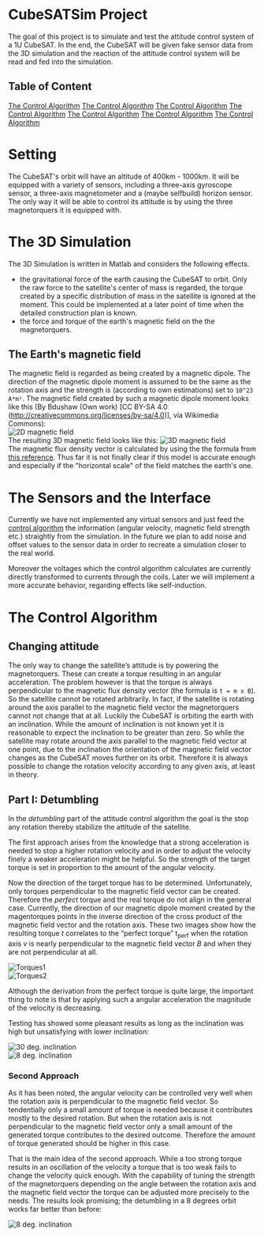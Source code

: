 # CubeSATSim Project
The goal of this project is to simulate and test the attitude control system of a 1U CubeSAT. In the end, the CubeSAT will be given fake sensor data from the 3D simulation and the reaction of the attitude control system will be read and fed into the simulation.

## Table of Content
[The Control Algorithm](https://github.com/ff17x3/CubeSATSim#setting)
[The Control Algorithm](https://github.com/ff17x3/CubeSATSim#the-3d-simulation)
[The Control Algorithm](https://github.com/ff17x3/CubeSATSim#the-earths-magnetic-field)
[The Control Algorithm](https://github.com/ff17x3/CubeSATSim#the-sensors-and-the-interface)
[The Control Algorithm](https://github.com/ff17x3/CubeSATSim#the-control-algorithm)
[The Control Algorithm](https://github.com/ff17x3/CubeSATSim#https://github.com/ff17x3/CubeSATSim#part-i-detumbling)
[The Control Algorithm](https://github.com/ff17x3/CubeSATSim#https://github.com/ff17x3/CubeSATSim#second-approach)

# Setting
The CubeSAT's orbit will have an altitude of 400km - 1000km. It will be equipped with a variety of sensors, including a three-axis gyroscope sensor, a three-axis magnetometer and a (maybe selfbuild) horizon sensor. The only way it will be able to control its attitude is by using the three magnetorquers it is equipped with.

# The 3D Simulation

The 3D Simulation is written in Matlab and considers the following effects.
- the gravitational force of the earth causing the CubeSAT to orbit. Only the raw force to the satellite's center of mass is regarded, the torque created by a specific distribution of mass in the satellite is ignored at the moment. This could be implemented at a later point of time when the detailed construction plan is known.
- the force and torque of the earth's magnetic field on the the magnetorquers.

## The Earth's magnetic field
The magnetic field is regarded as being created by a magnetic dipole. The direction of the magnetic dipole moment is assumed to be the same as the rotation axis and the strength is (according to own estimations) set to `10^23  A*m²`. The magnetic field created by such a magnetic dipole moment looks like this (By Bdushaw (Own work) [CC BY-SA 4.0 (http://creativecommons.org/licenses/by-sa/4.0)], via Wikimedia Commons):  
![2D magnetic field](https://upload.wikimedia.org/wikipedia/commons/5/51/Magnetic_dipole_moment.jpg "2D magnetic field")  
The resulting 3D magnetic field looks like this:
![3D magnetic field](https://raw.githubusercontent.com/ff17x3/CubeSATSim/master/images/BField.png "3D magnetic field")  
The magnetic flux density vector is calculated by using the the formula from [this reference]( https://en.wikipedia.org/wiki/Magnetic_dipole#External_magnetic_field_produced_by_a_magnetic_dipole_moment).
Thus far it is not finally clear if this model is accurate enough and especially if the "horizontal scale" of the field matches the earth's one.

# The Sensors and the Interface
Currently we have not implemented any virtual sensors and just feed the [control algorithm](https://github.com/ff17x3/CubeSATSim#the-control-algorithm) the information (angular velocity, magnetic field strength etc.) straightly from the simulation. In the future we plan to add noise and offset values to the sensor data in order to recreate a simulation closer to the real world.

Moreover the voltages which the control algorithm calculates are currently directly transformed to currents through the coils. Later we will implement a more accurate behavior, regarding effects like self-induction.

# The Control Algorithm

## Changing attitude
The only way to change the satellite’s attitude is by powering the magnetorquers. These can create a torque resulting in an angular acceleration. The problem however is that the torque is always perpendicular to the magnetic flux density vector (the formula is `t = m x B`). So the satellite cannot be rotated arbitrarily. In fact, if the satellite is rotating around the axis parallel to the magnetic field vector the magnetorquers cannot not change that at all. Luckily the CubeSAT is orbiting the earth with an inclination. While the amount of inclination is not known yet it is reasonable to expect the inclination to be greater than zero. So while the satellite may rotate around the axis parallel to the magnetic field vector at one point, due to the inclination the orientation of the magnetic field vector changes as the CubeSAT moves further on its orbit. Therefore it is always possible to change the rotation velocity according to any given axis, at least in theory.


## Part I: Detumbling
In the _detumbling_ part of the attitude control algorithm the goal is the stop any rotation thereby stabilize the attitude of the satellite.  

The first approach arises from the knowledge that a strong acceleration is needed to stop a higher rotation velocity and in order to adjust the velocity finely a weaker acceleration might be helpful. So the strength of the target torque is set in proportion to the amount of the angular velocity.  

Now the direction of the target torque has to be determined. Unfortunately, only torques perpendicular to the magnetic field vector can be created. Therefore the _perfect_ torque and the real torque do not align in the general case. Currently, the direction of our magnetic dipole moment created by the magentorques points in the inverse direction of the cross product of the magnetic field vector and the rotation axis. These two images show how the resulting torque _t_ correlates to the “perfect torque” t<sub>perf</sub> when the rotation axis _v_ is nearly perpendicular to the magnetic field vector _B_ and when they are not perpendicular at all.  

![Torques1](https://raw.githubusercontent.com/ff17x3/CubeSATSim/master/images/Torques1.PNG )    
![Torques2](https://raw.githubusercontent.com/ff17x3/CubeSATSim/master/images/Torques2.PNG )  

Although the derivation from the perfect torque is quite large, the important thing to note is that by applying such a angular acceleration the magnitude of the velocity is decreasing.  

Testing has showed some pleasant results as long as the inclination was high but unsatisfying with lower inclination:   

![30 deg. inclination](https://raw.githubusercontent.com/ff17x3/CubeSATSim/master/images/Detumbling30degIncl_regular.png )    
![8 deg. inclination](https://raw.githubusercontent.com/ff17x3/CubeSATSim/master/images/Detumbling8degIncl_regular.png )   

### Second Approach
As it has been noted, the angular velocity can be controlled very well when the rotation axis is perpendicular to the magnetic field vector. So tendentially only a small amount of torque is needed because it contributes mostly to the desired rotation. But when the rotation axis is not perpendicular to the magnetic field vector only a small amount of the generated torque contributes to the desired outcome. Therefore the amount of torque generated should be higher in this case.

That is the main idea of the second approach. While a too strong torque results in an oscillation of the velocity a torque that is too weak fails to change the velocity quick enough. With the capability of tuning the strength of the magnetorquers depending on the angle between the rotation axis and the magnetic field vector the torque can be adjusted more precisely to the needs. The results look promising; the detumbling in a 8 degrees orbit works far better than before:

![8 deg. inclination](https://raw.githubusercontent.com/ff17x3/CubeSATSim/master/images/Detumbling8degIncl_advanced.png )   





